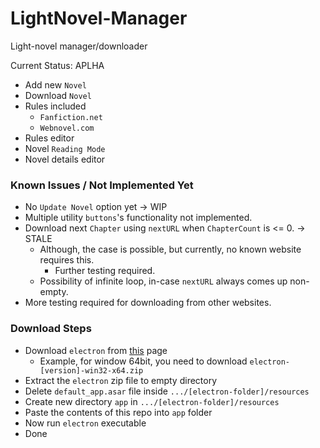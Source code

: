 # LightNovel-Manager
Light-novel manager/downloader

Current Status: APLHA

- Add new `Novel`
- Download `Novel`
- Rules included
  - `Fanfiction.net`
  - `Webnovel.com`
- Rules editor
- Novel `Reading Mode`
- Novel details editor

### Known Issues / Not Implemented Yet

- No `Update Novel` option yet -> WIP
- Multiple utility `buttons`'s functionality not implemented.
- Download next `Chapter` using `nextURL` when `ChapterCount` is <= 0. -> STALE
  - Although, the case is possible, but currently, no known website requires this.
    - Further testing required.
  - Possibility of infinite loop, in-case `nextURL` always comes up non-empty.
- More testing required for downloading from other websites.

### Download Steps

- Download `electron` from [this](https://github.com/electron/electron/releases) page
    - Example, for window 64bit, you need to download `electron-[version]-win32-x64.zip`
- Extract the `electron` zip file to empty directory
- Delete `default_app.asar` file inside `.../[electron-folder]/resources`
- Create new directory `app` in `.../[electron-folder]/resources`
- Paste the contents of this repo into `app` folder
- Now run `electron` executable
- Done